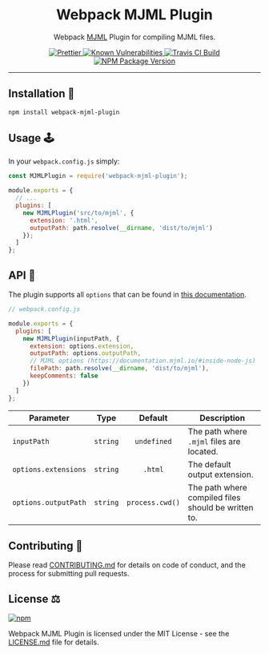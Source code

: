 <h1 align="center">Webpack MJML Plugin</h1>

<p align="center">Webpack <a href="https://mjml.io">MJML</a> Plugin for compiling MJML files.</p>

<p align="center">
  <a href="https://github.com/prettier/prettier">
    <img src="https://img.shields.io/badge/code_of-conduct-ff69b4.svg" alt="Prettier" />
  </a>
  <a href="https://snyk.io/test/github/matteobertoldo/webpack-mjml-plugin?targetFile=package.json">
    <img src="https://snyk.io/test/github/matteobertoldo/webpack-mjml-plugin/badge.svg?targetFile=package.json" alt="Known Vulnerabilities" />
  </a>
  <a href="https://app.travis-ci.com/matteobertoldo/webpack-mjml-plugin">
    <img src="https://app.travis-ci.com/matteobertoldo/webpack-mjml-plugin.svg?branch=master" alt="Travis CI Build">
  </a>
  <a href="https://www.npmjs.com/package/webpack-mjml-plugin">
    <img src="https://img.shields.io/npm/v/webpack-mjml-plugin.svg" alt="NPM Package Version" />
  </a>
</p>

---

## Installation :gift:

```sh
npm install webpack-mjml-plugin
```

## Usage :joystick:

In your `webpack.config.js` simply:

```javascript
const MJMLPlugin = require('webpack-mjml-plugin');

module.exports = {
  // ...
  plugins: [
    new MJMLPlugin('src/to/mjml', {
      extension: '.html',
      outputPath: path.resolve(__dirname, 'dist/to/mjml')
    });
  ]
};
```

## API :bee:

The plugin supports all `options` that can be found in [this documentation](https://documentation.mjml.io/#inside-node-js).

```js
// webpack.config.js

module.exports = {
  plugins: [
    new MJMLPlugin(inputPath, {
      extension: options.extension,
      outputPath: options.outputPath,
      // MJML options (https://documentation.mjml.io/#inside-node-js)
      filePath: path.resolve(__dirname, 'dist/to/mjml'),
      keepComments: false
    })
  ]
};
```

| Parameter            |   Type   |     Default     | Description                                         |
| -------------------- | :------: | :-------------: | --------------------------------------------------- |
| `inputPath`          | `string` |   `undefined`   | The path where `.mjml` files are located.           |
| `options.extensions` | `string` |     `.html`     | The default output extension.                       |
| `options.outputPath` | `string` | `process.cwd()` | The path where compiled files should be written to. |

## Contributing :busts_in_silhouette:

Please read [CONTRIBUTING.md](https://github.com/matteobertoldo/webpack-mjml-plugin/blob/master/CONTRIBUTING.md) for details on code of conduct, and the process for submitting pull requests.

## License :balance_scale:

[![npm](https://img.shields.io/npm/l/webpack-mjml-plugin.svg)](https://www.npmjs.com/package/webpack-mjml-plugin)

Webpack MJML Plugin is licensed under the MIT License - see the [LICENSE.md](https://github.com/matteobertoldo/webpack-mjml-plugin/blob/master/LICENSE) file for details.
